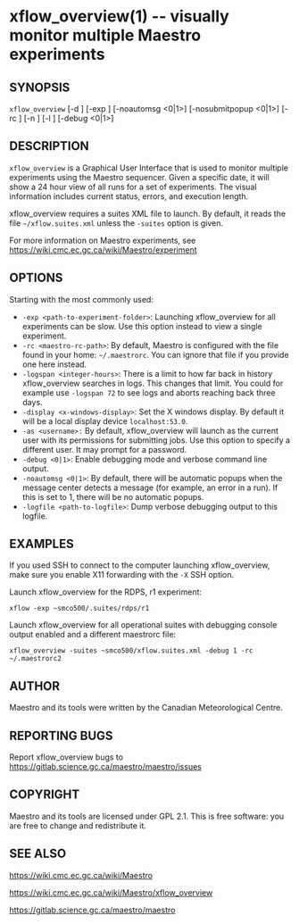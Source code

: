 xflow_overview(1) -- visually monitor multiple Maestro experiments
=============================================

## SYNOPSIS

`xflow_overview` [-d <YYYYMMDDHH>] [-exp <exp-path>] [-noautomsg <0|1>] [-nosubmitpopup <0|1>] [-rc <maestro-rc-path>] [-n <node-path>] [-l <loop-arguments>] [-debug <0|1>]

## DESCRIPTION

`xflow_overview` is a Graphical User Interface that is used to monitor multiple experiments using the Maestro sequencer. Given a specific date, it will show a 24 hour view of all runs for a set of experiments. The visual information includes current status, errors, and execution length.

xflow_overview requires a suites XML file to launch. By default, it reads the file `~/xflow.suites.xml` unless the `-suites` option is given.

For more information on Maestro experiments, see https://wiki.cmc.ec.gc.ca/wiki/Maestro/experiment

## OPTIONS

Starting with the most commonly used:

* `-exp <path-to-experiment-folder>`: Launching xflow_overview for all experiments can be slow. Use this option instead to view a single experiment.
* `-rc <maestro-rc-path>`: By default, Maestro is configured with the file found in your home: `~/.maestrorc`. You can ignore that file if you provide one here instead.
* `-logspan <integer-hours>`: There is a limit to how far back in history xflow_overview searches in logs. This changes that limit. You could for example use `-logspan 72` to see logs and aborts reaching back three days.
* `-display <x-windows-display>`: Set the X windows display. By default it will be a local display device `localhost:53.0`.
* `-as <username>:` By default, xflow_overview will launch as the current user with its permissions for submitting jobs. Use this option to specify a different user. It may prompt for a password.
* `-debug <0|1>`: Enable debugging mode and verbose command line output.
* `-noautomsg <0|1>`: By default, there will be automatic popups when the message center detects a message (for example, an error in a run). If this is set to 1, there will be no automatic popups.
* `-logfile <path-to-logfile>`: Dump verbose debugging output to this logfile.

## EXAMPLES

If you used SSH to connect to the computer launching xflow_overview, make sure you enable X11 forwarding with the `-X` SSH option.

Launch xflow_overview for the RDPS, r1 experiment:

```
xflow -exp ~smco500/.suites/rdps/r1
```

Launch xflow_overview for all operational suites with debugging console output enabled and a different maestrorc file:

```
xflow_overview -suites ~smco500/xflow.suites.xml -debug 1 -rc ~/.maestrorc2
```

## AUTHOR

Maestro and its tools were written by the Canadian Meteorological Centre.

## REPORTING BUGS

Report xflow_overview bugs to https://gitlab.science.gc.ca/maestro/maestro/issues

## COPYRIGHT

Maestro and its tools are licensed under GPL 2.1. This is free software: you are free to change and redistribute it.

## SEE ALSO

https://wiki.cmc.ec.gc.ca/wiki/Maestro

https://wiki.cmc.ec.gc.ca/wiki/Maestro/xflow_overview

https://gitlab.science.gc.ca/maestro/maestro
